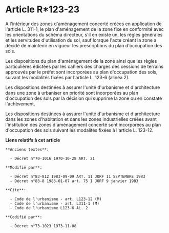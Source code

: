 # Article R*123-23

A l'intérieur des zones d'aménagement concerté créées en application de l'article L. 311-1, le plan d'aménagement de la zone
fixe en conformité avec les orientations du schéma directeur, s'il en existe un, les règles générales et les servitudes
d'utilisation du sol, sauf lorsque l'acte créant la zone a décidé de maintenir en vigueur les prescriptions du plan
d'occupation des sols.

Les dispositions du plan d'aménagement de la zone ainsi que les règles particulières édictées par les cahiers des charges des
cessions de terrains approuvés par le préfet sont incorporées au plan d'occupation des sols, suivant les modalités fixées par
l'article L. 123-6 (alinéa 2).

Les dispositions destinées à assurer l'unité d'urbanisme et d'architecture dans une zone à urbaniser en priorité sont
incorporées au plan d'occupation des sols par la décision qui supprime la zone ou en constate l'achèvement.

Les dispositions destinées à assurer l'unité d'urbanisme et d'architecture dans les zones d'habitation et dans les zones
industrielles créées avant l'institution des zones d'aménagement concerté sont incorporées au plan d'occupation des sols
suivant les modalités fixées à l'article L. 123-12.

**Liens relatifs à cet article**

	**Anciens textes**:

	  - Décret n°70-1016 1970-10-28 ART. 21

	**Modifié par**:

	  - Décret n°83-812 1983-09-09 ART. 11 JORF 11 SEPTEMBRE 1983
	  - Décret n°83-8 1983-01-07 art. 75 I JORF 9 janvier 1983

	**Cite**:

	  - Code de l'urbanisme - art. L123-12 (M)
	  - Code de l'urbanisme - art. L311-1 (M)
	  - Code de l'urbanisme L123-6 AL. 2

	**Codifié par**:

	  - Décret n°73-1023 1973-11-08

